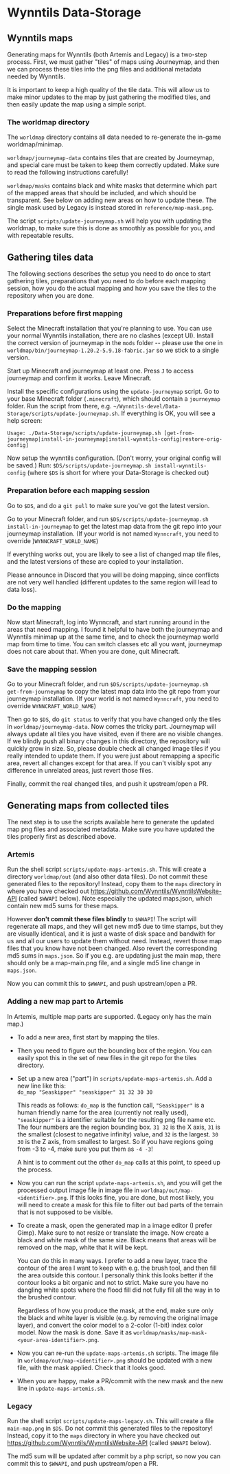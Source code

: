# Wynntils Data-Storage

## Wynntils maps

Generating maps for Wynntils (both Artemis and Legacy) is a two-step process.
First, we must gather "tiles" of maps using Journeymap, and then we can process
these tiles into the png files and additional metadata needed by Wynntils.

It is important to keep a high quality of the tile data. This will allow us to
make minor updates to the map by just gathering the modified tiles, and then
easily update the map using a simple script.

### The worldmap directory

The `worldmap` directory contains all data needed to re-generate the in-game
worldmap/minimap.

`worldmap/journeymap-data` contains tiles that are created by Journeymap, and
special care must be taken to keep them correctly updated. Make sure to read the
following instructions carefully!

`worldmap/masks` contains black and white masks that determine which part of the
mapped areas that should be included, and which should be transparent. See below
on adding new areas on how to update these. The single mask used by Legacy is
instead stored in `reference/map-mask.png`.

The script `scripts/update-journeymap.sh` will help you with updating the
worldmap, to make sure this is done as smoothly as possible for you, and with
repeatable results.

## Gathering tiles data

The following sections describes the setup you need to do once to start
gathering tiles, preparations that you need to do before each mapping session,
how you do the actual mapping and how you save the tiles to the repository when
you are done.

### Preparations before first mapping

Select the Minecraft installation that you're planning to use. You can use your
normal Wynntils installation, there are no clashes (except UI). Install the
correct version of journeymap in the `mods` folder -- please use the one in
`worldmap/bin/journeymap-1.20.2-5.9.18-fabric.jar` so we stick to a single version.

Start up Minecraft and journeymap at least one. Press `J` to access journeymap
and confirm it works. Leave Minecraft.

Install the specific configurations using the `update-journeymap` script. Go to
your base Minecraft folder (`.minecraft`), which should contain a `journeymap`
folder. Run the script from there, e.g.
`~/Wynntils-devel/Data-Storage/scripts/update-journeymap.sh`. If everything is
OK, you will see a help screen:

```
Usage: ./Data-Storage/scripts/update-journeymap.sh [get-from-journeymap|install-in-journeymap|install-wynntils-config|restore-orig-config]
```

Now setup the wynntils configuration. (Don't worry, your original config will be
saved.) Run: `$DS/scripts/update-journeymap.sh install-wynntils-config` (where
`$DS` is short for where your Data-Storage is checked out)

### Preparation before each mapping session

Go to `$DS`, and do a `git pull` to make sure you've got the latest version.

Go to your Minecraft folder, and run `$DS/scripts/update-journeymap.sh
install-in-journeymap` to get the latest map data from the git repo into your
journeymap installation. (If your world is not named `Wynncraft`, you need to
override )`WYNNCRAFT_WORLD_NAME`)

If everything works out, you are likely to see a list of changed map tile files,
and the latest versions of these are copied to your installation.

Please announce in Discord that you will be doing mapping, since conflicts are
not very well handled (different updates to the same region will lead to data
loss).

### Do the mapping

Now start Minecraft, log into Wynncraft, and start running around in the areas
that need mapping. I found it helpful to have both the journeymap and Wynntils
minimap up at the same time, and to check the journeymap world map from time to
time. You can switch classes etc all you want, journeymap does not care about
that. When you are done, quit Minecraft.

### Save the mapping session

Go to your Minecraft folder, and run `$DS/scripts/update-journeymap.sh
get-from-journeymap` to copy the latest map data into the git repo from your
journeymap installation. (If your world is not named `Wynncraft`, you need to
override `WYNNCRAFT_WORLD_NAME`)

Then go to `$DS`, do `git status` to verify that you have changed only the tiles
in `worldmap/journeymap-data`. Now comes the tricky part. Journeymap will always
update all tiles you have visited, even if there are no visible changes. If we
blindly push all binary changes in this directory, the repository will quickly
grow in size. So, please double check all changed image tiles if you really
intended to update them. If you were just about remapping a specific area,
revert all changes except for that area. If you can't visibly spot any
difference in unrelated areas, just revert those files.

Finally, commit the real changed tiles, and push it upstream/open a PR.

## Generating maps from collected tiles

The next step is to use the scripts available here to generate the updated map
png files and associated metadata. Make sure you have updated the tiles properly
first as described above.

### Artemis

Run the shell script `scripts/update-maps-artemis.sh`. This will create a
directory `worldmap/out` (and also other data files). Do not commit these
generated files to the repository! Instead, copy them to the `maps` directory in
where you have checked out https://github.com/Wynntils/WynntilsWebsite-API
(called `$WWAPI` below). Note especially the updated maps.json, which contain
new md5 sums for these maps.

However **don't commit these files blindly** to `$WWAPI`! The script will
regenerate all maps, and they will get new md5 due to time stamps, but they are
visually identical, and it is just a waste of disk space and bandwith for us and
all our users to update them without need. Instead, revert those map files that
you know have not been changed. Also revert the corresponding md5 sums in
`maps.json`. So if you e.g. are updating just the main map, there should only be
a map-main.png file, and a single md5 line change in `maps.json`.

Now you can commit this to `$WWAPI`, and push upstream/open a PR.

### Adding a new map part to Artemis

In Artemis, multiple map parts are supported. (Legacy only has the main map.)

* To add a new area, first start by mapping the tiles.

* Then you need to figure out the bounding box of the region. You can easily
spot this in the set of new files in the git repo for the tiles directory.

* Set up a new area ("part") in `scripts/update-maps-artemis.sh`. Add a new line
like this: \
`do_map "Seaskipper" "seaskipper" 31 32 30 30`

  This reads as follows: `do_map` is the function call, `"Seaskipper"` is a human
friendly name for the area (currently not really used), `"seaskipper"` is a
identifier suitable for the resulting png file name etc. The four numbers are
the region bounding box. `31 32` is the X axis, `31` is the smallest (closest to
negative infinity) value, and `32` is the largest. `30 30` is the Z axis, from
smallest to largest. So if you have regions going from -3 to -4, make sure you
put them as `-4 -3`!

  A hint is to comment out the other `do_map` calls at this point, to speed up the
process.

* Now you can run the script `update-maps-artemis.sh`, and you will get the
processed output image file in image file in
`worldmap/out/map-<identifier>.png`. If this looks fine, you are done, but most
likely, you will need to create a mask for this file to filter out bad parts of
the terrain that is not supposed to be visible.

* To create a mask, open the generated map in a image editor (I prefer Gimp).
Make sure to not resize or translate the image. Now create a black and white
mask of the same size. Black means that areas will be removed on the map, white
that it will be kept.

  You can do this in many ways. I prefer to add a new layer, trace the contour of
the area I want to keep with e.g. the brush tool, and then fill the area outside
this contour. I personally think this looks better if the contour looks a bit
organic and not to strict. Make sure you have no dangling white spots where the
flood fill did not fully fill all the way in to the brushed contour.

  Regardless of how you produce the mask, at the end, make sure only the black and
white layer is visible (e.g. by removing the original image layer), and convert
the color model to a 2-color (1-bit) index color model. Now the mask is done.
Save it as `worldmap/masks/map-mask-<your-area-identifier>.png`.

* Now you can re-run the  `update-maps-artemis.sh` scripts. The image file in
`worldmap/out/map-<identifier>.png` should be updated with a new file, with the
mask applied. Check that it looks good.

* When you are happy, make a PR/commit with the new mask and the new line in
`update-maps-artemis.sh`.

### Legacy

Run the shell script `scripts/update-maps-legacy.sh`. This will create a file
`main-map.png` in `$DS`. Do not commit this generated files to the repository!
Instead, copy it to the `maps` directory in where you have checked out
https://github.com/Wynntils/WynntilsWebsite-API (called `$WWAPI` below).

The md5 sum will be updated after commit by a php script, so now you can commit
this to `$WWAPI`, and push upstream/open a PR.
